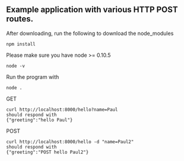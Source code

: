 ## Example application with various HTTP POST routes.

After downloading, run the following to download the node_modules

    npm install

Please make sure you have node >= 0.10.5

    node -v

Run the program with

    node .

GET

    curl http://localhost:8000/hello?name=Paul
    should respond with 
    {"greeting":"hello Paul"}

POST

    curl http://localhost:8000/hello -d "name=Paul2"
    should respond with
    {"greeting":"POST hello Paul2"}

